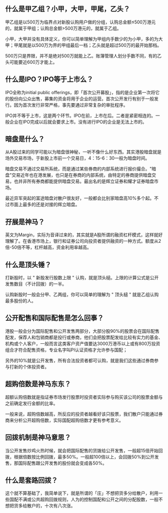 ## 什么是甲乙组？小甲，大甲，甲尾，乙头？

甲乙组是以500万为临界点对新股认购用户做的分组，认购总金额≤500万港元的，就属于甲组；认购总金额>500万港元的，就属于乙组。

小甲，大甲并没有具体定义，你可以简单理解为甲组内手数少的为小甲，多的为大甲；甲尾就是以500万为界的甲组最后一档；乙头就是超过500万的最开始那档。

500万只是界限，并不是绝对500万就能上乙。账簿管理人划分手数不同，有的乙头可能要近600万才能上。

## 什么是IPO？IPO等于上市么？

IPO全称为initial public offerings，即「首次公开募股」，指的是企业第一次将它的股份向公众出售，募集的资金将用于企业的运营。首次公开发行有别于一般发行。因为首次发行非常严格，事先要通过非常复杂的审批程序。

IPO并不等于上市，这是两个环节。IPO在前，上市在后。二者是紧密相连的。一般企业在IPO完成以后就会要求上市。没有进行IPO的企业是无法上市的。

## 暗盘是什么？

从A股过来的同学可能以为暗盘很神秘，一听不像什么好东西。其实港股暗盘就是场外交易市场，于新股上市前一个交易日，4：15-6：30一般为暗盘时间。

暗盘交易不通过交易所系统，而是通过某些券商的内部系统进行报价撮合。"暗盘"交易近年也在港发展，也只是在券商的内部系统，由特定的券商提供暗盘交易，也并非所有券商都能提供暗盘交易。最出名的是辉立证券和耀才证券暗盘市场。

最近异军突起的富途暗盘对散户很友好，一般都会比别家暗盘高10%多个起。不过市面上最多的还是对接的辉立暗盘。

## 孖展是神马？

英文为Margin，实际为音译过来的，其实就是A股所谓的融资杠杆模式，这样就好理解了。在香港市场上，银行和证券公司向投资者提供融资的一种方式。额度从2倍-50倍不等，杠杆越高，资金利用率越高。

## 什么是顶头锤？

打新股时，以 " 新股发行股数上限 " 认购，就是顶头槌。上限的计算公式是公开发售数目（不计回拨）的一半。

认购新股时一般会分甲、乙两组，你可以简单的理解为 " 顶头槌 " 就是乙组认购最多股份的人。

## 公开配售和国际配售是怎么回事？

港股一般会分为国际配售和公开发售两部分，大部分股90%的股票会在国际配售配发，保荐人和包销商都是投行或券商，他们会把股票配发给比较有实力的基金、机构或个人客户，一般而言这类客户资产值要达3000万港币以上或有800万投资组合才符合配售资格，专业名字叫PI认证资格才允许参与国配；

另外的10%就是公开发售，所有合法投资者都可认购，就是我们这些通过券商参与打新的个体投资者。

## 超购倍数是神马东东？

超额认购倍数就是指证券市场发行股票时投资者实际参与购买该公司的股票金额与之前确定发行金额的比率。

一般来说，超购倍数越高，所反应的投资者越看好该只股票，我们散户只能通过券商来分析公开超购倍数，实际国配超购倍数才更有参考意义。

## 回拨机制是神马意思？

当公开发售炒鸡火热时候，就会把国际配售的货拨给公开发售，一般超15倍开始回拨，根据倍数按比例回拨，最多50%。一般超100倍以上，会回拨50%到公开发售，那国际配售跟公开发售的股份就会变成各50%。

## 什么是套路回拨？

这个就不算基础了，我简单说下，就是所谓的「庄」不想把货多分给散户，利用一些国配不满或公共超购回拨规则，人为的控制国配和公开之间的分配股数，一般不想把货多给散户的，十次有八次涨。

